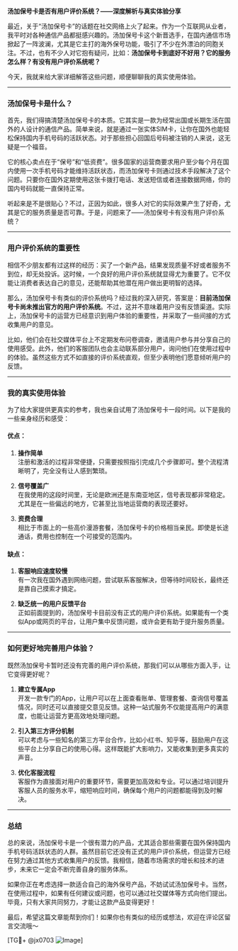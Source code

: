 **汤加保号卡是否有用户评价系统？——深度解析与真实体验分享**

最近，关于“汤加保号卡”的话题在社交网络上火了起来。作为一个互联网从业者，我平时对各种通信产品都挺感兴趣的。汤加保号卡这个新晋选手，在国内通信市场掀起了一阵波澜，尤其是它主打的海外保号功能，吸引了不少在外漂泊的同胞关注。不过，也有不少人对它抱有疑问，比如：**汤加保号卡到底好不好用？它的服务怎么样？有没有用户评价系统呢？**

今天，我就来给大家详细解答这些问题，顺便聊聊我的真实使用体验。

---

### **汤加保号卡是什么？**

首先，我们得搞清楚汤加保号卡的本质。它其实是一款为经常出国或长期生活在国外的人设计的通信产品。简单来说，就是通过一张实体SIM卡，让你在国外也能轻松保持国内手机号码的活跃状态。对于那些担心回国后号码被注销的人来说，这无疑是一个福音。

它的核心卖点在于“保号”和“低资费”。很多国家的运营商要求用户至少每个月在国内使用一次手机号码才能维持活跃状态，而汤加保号卡则通过技术手段解决了这个问题。只要你在国外定期使用这张卡拨打电话、发送短信或者连接数据网络，你的国内号码就能一直保持正常。

听起来是不是很贴心？不过，正因为如此，很多人对它的实际效果产生了好奇，尤其是它的服务质量是否可靠。于是，问题来了——汤加保号卡有没有用户评价系统？

---

### **用户评价系统的重要性**

相信不少朋友都有过这样的经历：买了一个新产品，结果发现质量不好或者服务不到位，却无处投诉。这时候，一个良好的用户评价系统就显得尤为重要了。它不仅能让消费者表达自己的意见，还能帮助其他潜在用户做出更明智的选择。

那么，汤加保号卡有类似的评价系统吗？经过我的深入研究，答案是：**目前汤加保号卡尚未推出官方的用户评价系统**。不过，这并不意味着用户没有反馈渠道。实际上，汤加保号卡的运营方已经意识到用户体验的重要性，并采取了一些间接的方式收集用户的意见。

比如，他们会在社交媒体平台上不定期发布问卷调查，邀请用户参与并分享自己的使用感受。此外，他们的客服团队也会主动联系部分用户，询问他们在使用过程中的体验。虽然这些方式不如直接的评价系统直观，但至少表明他们愿意倾听用户的反馈。

---

### **我的真实使用体验**

为了给大家提供更真实的参考，我也亲自试用了汤加保号卡一段时间。以下是我的一些亲身经历和感受：

#### **优点：**
1. **操作简单**  
   注册和激活的过程非常便捷，只需要按照指引完成几个步骤即可。整个流程清晰明了，完全没有让人感到繁琐。
   
2. **信号覆盖广**  
   在我使用的这段时间里，无论是欧洲还是东南亚地区，信号表现都非常稳定。尤其是在一些偏远的地方，它甚至比当地运营商的表现还要好。

3. **资费合理**  
   相比于市面上的一些高价漫游套餐，汤加保号卡的价格相当亲民。即使是长途通话，费用也控制在一个可接受的范围内。

#### **缺点：**
1. **客服响应速度较慢**  
   有一次我在国外遇到网络问题，尝试联系客服解决，但等待时间较长，最终还是靠自己摸索才搞定。

2. **缺乏统一的用户反馈平台**  
   正如前面提到的，汤加保号卡目前没有正式的用户评价系统。如果能有一个类似App或网页的平台，让用户集中反馈问题，或许会更有助于提升服务质量。

---

### **如何更好地完善用户体验？**

既然汤加保号卡暂时还没有完善的用户评价系统，那我们可以从哪些方面入手，让它变得更好呢？

1. **建立专属App**  
   开发一款专门的App，让用户可以在上面查看账单、管理套餐、查询信号覆盖情况，同时还可以直接提交意见反馈。这种一站式服务不仅能提高用户的满意度，也能让运营方更高效地处理问题。

2. **引入第三方评分机制**  
   可以考虑与一些知名的第三方平台合作，比如小红书、知乎等，鼓励用户在这些平台上分享自己的使用心得。这样既能扩大影响力，又能收集到更多真实的声音。

3. **优化客服流程**  
   客服作为直接面对用户的重要环节，需要更加高效和专业。可以通过培训提升客服人员的服务水平，缩短响应时间，确保每个用户的问题都能得到及时解决。

---

### **总结**

总的来说，汤加保号卡是一个很有潜力的产品，尤其适合那些需要在国外保持国内手机号码活跃状态的人群。虽然目前它还没有正式的用户评价系统，但运营方已经在努力通过其他方式收集用户的反馈。我相信，随着市场需求的增长和技术的进步，未来它一定会不断完善自身的服务体系。

如果你正在考虑选择一款适合自己的海外保号产品，不妨试试汤加保号卡。当然，在使用过程中，如果有任何建议或问题，也可以通过社交媒体等方式向他们提出。毕竟，只有大家共同努力，才能让这款产品变得更好！

最后，希望这篇文章能帮到你们！如果你也有类似的经历或想法，欢迎在评论区留言交流哦～

[TG💪+ @jx0703 ![Image](https://github.com/user-attachments/assets/dbca1d08-cadb-493c-b0ec-ad6f7a83f270)]
